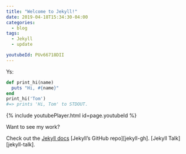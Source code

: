 ```yaml
---
title: "Welcome to Jekyll!"
date: 2019-04-18T15:34:30-04:00
categories:
  - blog
tags:
  - Jekyll
  - update

youtubeId: PUv66718DII
---
```


Ys:

```ruby
def print_hi(name)
  puts "Hi, #{name}"
end
print_hi('Tom')
#=> prints 'Hi, Tom' to STDOUT.

```

{% include youtubePlayer.html id=page.youtubeId %}

Want to see my work?

Check out the [Jekyll docs][jekyll-docs] [Jekyll’s GitHub repo][jekyll-gh]. [Jekyll Talk][jekyll-talk].

[jekyll-docs]: https://jekyllrb.com/docs/home

